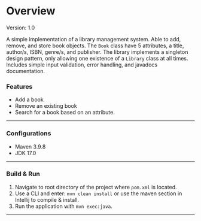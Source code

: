 # Overview

Version: 1.0

<p>
A simple implementation of a library management system. Able to add, remove,
and store book objects. The <code>Book</code> class have 5 attributes, a title, author/s, ISBN, genre/s,
and publisher. The library implements a singleton design pattern, only allowing one 
existence of a <code>Library</code> class at all times. Includes simple input validation,
error handling, and javadocs documentation.
</p>

### Features
* Add a book
* Remove an existing book
* Search for a book based on an attribute.
---
### Configurations
* Maven 3.9.8
* JDK 17.0
---
### Build & Run
1. Navigate to root directory of the project where `pom.xml` is located.
2. Use a CLI and enter: `mvn clean install` or use the maven section in Intellij to compile & install.
3. Run the application with `mvn exec:java`.
---
